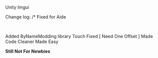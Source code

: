 Unity Imgui 


Change log:
/*
Fixed for Aide

<br>


Added ByNameModding library
Touch Fixed [ Need One Offset ]
Made Code Cleaner 
Made Easy 

**Still Not For Newbies**

